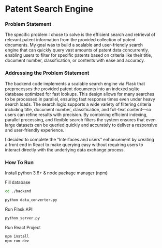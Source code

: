 # Patent Search Engine

### Problem Statement
The specific problem I chose to solve is the efficient search and 
retrieval of relevant patent information from the provided collection of patent 
documents. My goal was to build a scalable and user-friendly search engine that 
can quickly query vast amounts of patent data concurrently, enabling users to 
filter for specific patents based on criteria like their title, document number, classification, 
or contents with ease and accuracy.

### Addressing the Problem Statement
The backend code implements a scalable search engine via Flask that preprocesses the provided 
patent documents into an indexed sqlite database optimized for fast lookups. 
This design allows for many searches to be processed in parallel, ensuring
fast response times even under heavy search loads. The search logic supports 
a wide variety of filtering criteria including title, document number, classification, 
and full-text content—so users can refine results with precision. By combining 
efficient indexing, parallel processing, and flexible search filters the 
system ensures that even large datasets can be queried quickly and accurately 
to deliver a responsive and user-friendly experience.

I decided to complete the "Interfaces and users" enhancement by creating a front end 
in React to make querying easy without requiring users to interact directly with the 
underlying data exchange process.

### How To Run
Install python 3.6+ & node package manager (npm)

Fill database
```bash
cd ./backend

python data_converter.py
```

Run Flask API
```bash
python server.py
```

Run React Project
```bash
npm install
npm run dev
```